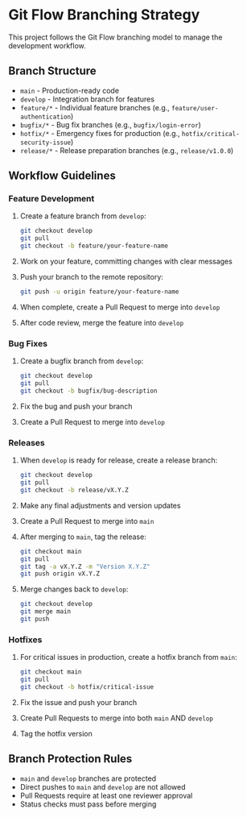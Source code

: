 # Git Flow Branching Strategy

This project follows the Git Flow branching model to manage the development workflow.

## Branch Structure

- `main` - Production-ready code
- `develop` - Integration branch for features
- `feature/*` - Individual feature branches (e.g., `feature/user-authentication`)
- `bugfix/*` - Bug fix branches (e.g., `bugfix/login-error`)
- `hotfix/*` - Emergency fixes for production (e.g., `hotfix/critical-security-issue`)
- `release/*` - Release preparation branches (e.g., `release/v1.0.0`)

## Workflow Guidelines

### Feature Development

1. Create a feature branch from `develop`:

   ```bash
   git checkout develop
   git pull
   git checkout -b feature/your-feature-name
   ```

2. Work on your feature, committing changes with clear messages
3. Push your branch to the remote repository:

   ```bash
   git push -u origin feature/your-feature-name
   ```

4. When complete, create a Pull Request to merge into `develop`
5. After code review, merge the feature into `develop`

### Bug Fixes

1. Create a bugfix branch from `develop`:

   ```bash
   git checkout develop
   git pull
   git checkout -b bugfix/bug-description
   ```

2. Fix the bug and push your branch
3. Create a Pull Request to merge into `develop`

### Releases

1. When `develop` is ready for release, create a release branch:

   ```bash
   git checkout develop
   git pull
   git checkout -b release/vX.Y.Z
   ```

2. Make any final adjustments and version updates
3. Create a Pull Request to merge into `main`
4. After merging to `main`, tag the release:
   ```bash
   git checkout main
   git pull
   git tag -a vX.Y.Z -m "Version X.Y.Z"
   git push origin vX.Y.Z
   ```
5. Merge changes back to `develop`:
   ```bash
   git checkout develop
   git merge main
   git push
   ```

### Hotfixes

1. For critical issues in production, create a hotfix branch from `main`:

   ```bash
   git checkout main
   git pull
   git checkout -b hotfix/critical-issue
   ```

2. Fix the issue and push your branch
3. Create Pull Requests to merge into both `main` AND `develop`
4. Tag the hotfix version

## Branch Protection Rules

- `main` and `develop` branches are protected
- Direct pushes to `main` and `develop` are not allowed
- Pull Requests require at least one reviewer approval
- Status checks must pass before merging
